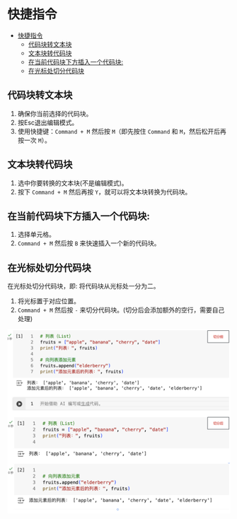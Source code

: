 # 快捷指令

- [快捷指令](#快捷指令)
  - [代码块转文本块](#代码块转文本块)
  - [文本块转代码块](#文本块转代码块)
  - [在当前代码块下方插入一个代码块:](#在当前代码块下方插入一个代码块)
  - [在光标处切分代码块](#在光标处切分代码块)


## 代码块转文本块

1. 确保你当前选择的代码块。
2. 按Esc退出编辑模式。
3. 使用快捷键：`Command + M` 然后按 `M`（即先按住 `Command` 和 `M`，然后松开后再按一次 `M`）。


## 文本块转代码块

1. 选中你要转换的文本块(不是编辑模式)。
2. 按下 `Command + M` 然后再按 `Y`，就可以将文本块转换为代码块。


## 在当前代码块下方插入一个代码块:

1. 选择单元格。
2. `Command + M` 然后按 `B` 来快速插入一个新的代码块。


## 在光标处切分代码块

在光标处切分代码块，即: 将代码块从光标处一分为二。

1. 将光标置于对应位置。
2. `Command + M` 然后按 `-` 来切分代码块。(切分后会添加额外的空行，需要自己处理)

![](../docs/切分代码块.png)